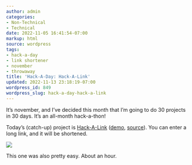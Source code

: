 ```yaml
---
author: admin
categories:
- Non-Technical
- Technical
date: 2022-11-05 16:41:54-07:00
markup: html
source: wordpress
tags:
- hack-a-day
- link shortener
- november
- throwaway
title: 'Hack-A-Day: Hack-A-Link'
updated: 2022-11-13 23:18:19-07:00
wordpress_id: 849
wordpress_slug: hack-a-day-hack-a-link
---
```

It’s november, and I’ve decided this month that I’m going to do 30 projects in 30 days. It’s an all-month hack-a-thon!

Today’s (catch-up) project is [Hack-A-Link][1] ([demo][2], [source][3]). You can enter a long link, and it will be shortened.

[![](https://blog.za3k.com/wp-content/uploads/2022/11/screenshot-3.png)][4]

This one was also pretty easy. About an hour.

[1]: https://tilde.za3k.com/hackaday/link
[2]: https://tilde.za3k.com/hackaday/link
[3]: https://github.com/za3k/day02_link
[4]: https://tilde.za3k.com/hackaday/link
